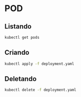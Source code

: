 # POD

## Listando

```bash
kubectl get pods
```

## Criando

```bash
kubectl apply -f deployment.yaml
```

## Deletando

```bash
kubectl delete -f deployment.yaml
```